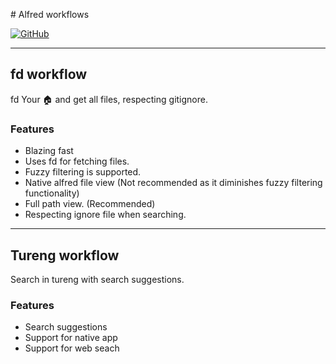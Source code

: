 # Alfred workflows

<div>
  <a href="/LICENSE.md"><img alt="GitHub" src="https://img.shields.io/github/license/kgnugur/tureng-alfred"></a>
</div>

---

## fd workflow

fd Your 🏠 and get all files, respecting gitignore.

### Features

- Blazing fast
- Uses fd for fetching files.
- Fuzzy filtering is supported.
- Native alfred file view (Not recommended as it diminishes fuzzy filtering
functionality)
- Full path view. (Recommended)
- Respecting ignore file when searching.


---

## Tureng workflow

Search in tureng with search suggestions.

### Features

- Search suggestions
- Support for native app
- Support for web seach
